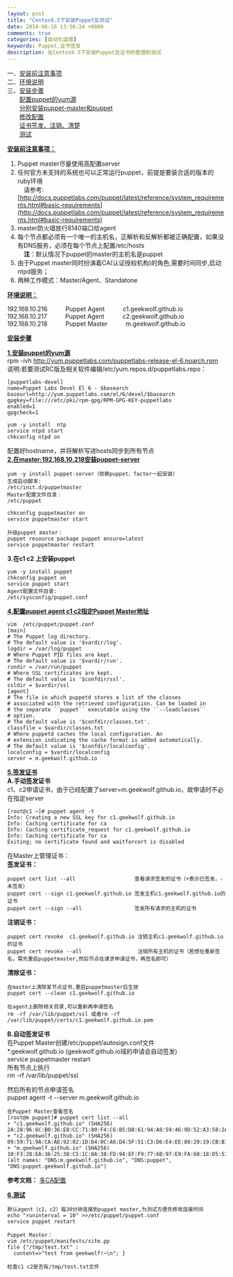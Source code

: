 ```yaml
---
layout: post
title: "Centos6.5下安装Puppet及测试"
date: 2014-06-16 13:50:24 +0800
comments: true
categories: [自动化运维]
keywords: Puppet,证书签发
description: 在Centos6.5下安装Puppet及证书的管理和测试
---
```

一、[安装前注意事项](#ap1)<br>
二、[环境说明](#ap2)<br>
三、[安装步骤](#ap3)<br>
&emsp;&emsp;[配置puppet的yum源](#ap4)<br>
&emsp;&emsp;[分别安装puppet-master和puppet](#ap5)<br>
&emsp;&emsp;[修改配置](#ap6)<br>
&emsp;&emsp;[证书签发、注销、清楚](#ap7)<br>
&emsp;&emsp;[测试](#ap8)<br>

**[安装前注意事项：](id:ap1)**<br>

1. Puppet master尽量使用高配置server<br>
2. 任何官方未支持的系统也可以正常运行puppet，前提是要装合适的版本的ruby环境<br>
&emsp;请参考:[http://docs.puppetlabs.com/puppet/latest/reference/system_requirements.html#basic-requirements](http://docs.puppetlabs.com/puppet/latest/reference/system_requirements.html#basic-requirements)<br>
3. master防火墙放行8140端口给agent<br>
4. 每个节点都必须有一个唯一的主机名，正解析和反解析都被正确配置，如果没有DNS服务，必须在每个节点上配置/etc/hosts<br> 
&emsp;**注**：默认情况下puppet的master的主机名是puppet<br>
5. 由于Puppet master同时扮演着CA(认证授权机构)的角色,需要时间同步,启动ntpd服务；<br>
6. 两种工作模式：Master/Agent、Standatone<br>

**[环境说明：](id:ap2)**<br>
<!--more-->      

192.168.10.216&emsp;&emsp;&emsp;Puppet Agent&emsp;&emsp;&emsp;c1.geekwolf.github.io<br>
192.168.10.217&emsp;&emsp;&emsp;Puppet Agent&emsp;&emsp;&emsp;c2.geekwolf.github.io<br>
192.168.10.218&emsp;&emsp;&emsp;Puppet Master&emsp;&emsp;&emsp;m.geekwolf.github.io<br>

**[安装步骤](id:ap3)**<br>

**[1.安装puppet的yum源](id:ap4)**<br>
rpm -ivh http://yum.puppetlabs.com/puppetlabs-release-el-6.noarch.rpm<br>
说明:若要测试RC版及相关软件编辑/etc/yum.repos.d/puppetlabs.repo：<br>

    [puppetlabs-devel]
    name=Puppet Labs Devel El 6 - $basearch
    baseurl=http://yum.puppetlabs.com/el/6/devel/$basearch
    gpgkey=file:///etc/pki/rpm-gpg/RPM-GPG-KEY-puppetlabs
    enabled=1
    gpgcheck=1
    
    yum -y install  ntp
    service ntpd start
    chkconfig ntpd on

配置好hostname，并将解析写进hosts同步到所有节点<br>
**[2.在master:192.168.10.218安装puppet-server](id:ap5)**<br>

    yum -y install puppet-server（依赖puppet、facter一起安装）
    生成启动脚本:
    /etc/init.d/puppetmaster 
    Master配置文件目录：
    /etc/puppet
    
    chkconfig puppetmaster on
    service puppetmaster start
    
    升级puppet master：
    puppet resource package puppet ensure=latest
    service puppetmaster restart

**3.在c1 c2 上安装puppet**<br>

    yum -y install puppet
    chkconfig puppet on
    service puppet start
    Agent配置文件目录:
    /etc/sysconfig/puppet.conf

**[4.配置puppet agent c1 c2指定Puppet Master地址](id:ap6)**<br>

    vim  /etc/puppet/puppet.conf
    [main]
    # The Puppet log directory.
    # The default value is '$vardir/log'.
    logdir = /var/log/puppet
    # Where Puppet PID files are kept.
    # The default value is '$vardir/run'.
    rundir = /var/run/puppet
    # Where SSL certificates are kept.
    # The default value is '$confdir/ssl'.
    ssldir = $vardir/ssl
    [agent]
    # The file in which puppetd stores a list of the classes
    # associated with the retrieved configuratiion. Can be loaded in
    # the separate ``puppet`` executable using the ``--loadclasses``
    # option.
    # The default value is '$confdir/classes.txt'.
    classfile = $vardir/classes.txt
    # Where puppetd caches the local configuration. An
    # extension indicating the cache format is added automatically.
    # The default value is '$confdir/localconfig'.
    localconfig = $vardir/localconfig
    server = m.geekwolf.github.io

**[5.签发证书](id:ap7)**<br>
**A.手动签发证书**<br>
c1、c2申请证书，由于已经配置了server=m.geekwolf.github.io，故申请时不必在指定server<br>
    
    [root@c1 ~]# puppet agent -t
    Info: Creating a new SSL key for c1.geekwolf.github.io
    Info: Caching certificate for ca
    Info: Caching certificate_request for c1.geekwolf.github.io
    Info: Caching certificate for ca
    Exiting; no certificate found and waitforcert is disabled

在Master上管理证书：<br>
**签发证书：**<br>

    puppet cert list --all                   查看请求签发的证书（+表示已签发，-未签发）
    puppet cert --sign c1.geekwolf.github.io 签发主机c1.geekwolf.github.io的证书
    puppet cert --sign --all                 签发所有请求的主机的证书

**注销证书：**

    puppet cert revoke  c1.geekwolf.github.io 注销主机c1.geekwolf.github.io的证书
    puppet cert revoke --all                  注销所有主机的证书（若想在重新签名，需先重启puppetmaster,然后节点在请求申请证书，再签名即可）

**清除证书：**

    在master上清除某节点证书,重启puppetmaster后生效
    puppet cert --clean c1.geekwolf.github.io 
    
    在agent上删除相关目录,可以重新再申请签名   
    rm -rf /var/lib/puppet/ssl 或者rm -rf /var/lib/puppet/certs/c1.geekwolf.github.io.pem 
    
**B.自动签发证书**<br>
在Puppet Master创建/etc/puppet/autosign.conf文件<br>
*.geekwolf.github.io        (geekwolf.github.io域的申请会自动签发)<br>
service puppetmaster restart<br>
所有节点上执行<br>
rm -rf /var/lib/puppet/ssl<br>

然后所有的节点申请签名<br>
 puppet agent -t --server m.geekwolf.github.io

    在Puppet Master查看签名
    [root@m puppet]# puppet cert list --all
    + "c1.geekwolf.github.io" (SHA256) 2A:28:96:6C:B0:36:E8:CC:71:80:F4:C6:B5:D8:61:94:A8:59:46:9D:52:A3:58:2A:D9:78:45:A3:57:93:1C:38
    + "c2.geekwolf.github.io" (SHA256) 09:59:71:9A:CA:AE:92:82:1D:D4:0C:A6:D4:5F:51:C3:D6:E4:EE:80:20:19:CB:B1:71:EE:B3:24:F7:E3:80:71
    + "m.geekwolf.github.io" (SHA256) 10:F3:28:EA:36:25:38:C5:1C:8A:38:FD:94:EF:F9:77:6B:97:E9:FA:60:18:D5:53:DD:5D:DA:15:88:4F:96:A1 (alt names: "DNS:m.geekwolf.github.io", "DNS:puppet", "DNS:puppet.geekwolf.github.io")

**参考文档：** [多CA配置](http://docs.puppetlabs.com/puppet/3.6/reference/config_ssl_external_ca.html#option-3-two-intermediate-cas-issued-by-one-root-ca)

**[6.测试](id:ap8)**<br>

    默认agent（c1，c2）每30分钟连接到puppet master,为测试方便先修改连接时间
    echo "runinterval = 10" >>/etc/puppet/puppet.conf
    service puppet restart
    
    Puppet Master：
    vim /etc/puppet/manifests/site.pp
    file {"/tmp/test.txt" :
      content=>"test from geekwolf!~\n"; } 
    
    检查c1 c2是否有/tmp/test.txt文件
